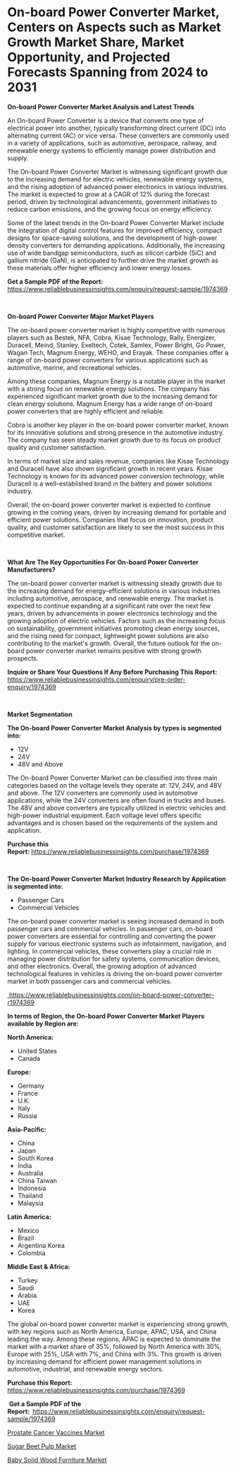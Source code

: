 <p><h1>On-board Power Converter Market, Centers on Aspects such as Market Growth Market Share, Market Opportunity, and Projected Forecasts Spanning from 2024 to 2031</h1></p><p><strong>On-board Power Converter Market Analysis and Latest Trends</strong></p>
<p><p>An On-board Power Converter is a device that converts one type of electrical power into another, typically transforming direct current (DC) into alternating current (AC) or vice versa. These converters are commonly used in a variety of applications, such as automotive, aerospace, railway, and renewable energy systems to efficiently manage power distribution and supply.</p><p>The On-board Power Converter Market is witnessing significant growth due to the increasing demand for electric vehicles, renewable energy systems, and the rising adoption of advanced power electronics in various industries. The market is expected to grow at a CAGR of 12% during the forecast period, driven by technological advancements, government initiatives to reduce carbon emissions, and the growing focus on energy efficiency.</p><p>Some of the latest trends in the On-board Power Converter Market include the integration of digital control features for improved efficiency, compact designs for space-saving solutions, and the development of high-power density converters for demanding applications. Additionally, the increasing use of wide bandgap semiconductors, such as silicon carbide (SiC) and gallium nitride (GaN), is anticipated to further drive the market growth as these materials offer higher efficiency and lower energy losses.</p></p>
<p><strong>Get a Sample PDF of the Report:&nbsp;</strong> <a href="https://www.reliablebusinessinsights.com/enquiry/request-sample/1974369">https://www.reliablebusinessinsights.com/enquiry/request-sample/1974369</a></p>
<p>&nbsp;</p>
<p><strong>On-board Power Converter Major Market Players</strong></p>
<p><p>The on-board power converter market is highly competitive with numerous players such as Bestek, NFA, Cobra, Kisae Technology, Rally, Energizer, Duracell, Meind, Stanley, Exeltech, Cotek, Samlex, Power Bright, Go Power, Wagan Tech, Magnum Energy, WEHO, and Erayak. These companies offer a range of on-board power converters for various applications such as automotive, marine, and recreational vehicles.</p><p>Among these companies, Magnum Energy is a notable player in the market with a strong focus on renewable energy solutions. The company has experienced significant market growth due to the increasing demand for clean energy solutions. Magnum Energy has a wide range of on-board power converters that are highly efficient and reliable.</p><p>Cobra is another key player in the on-board power converter market, known for its innovative solutions and strong presence in the automotive industry. The company has seen steady market growth due to its focus on product quality and customer satisfaction.</p><p>In terms of market size and sales revenue, companies like Kisae Technology and Duracell have also shown significant growth in recent years. Kisae Technology is known for its advanced power conversion technology, while Duracell is a well-established brand in the battery and power solutions industry.</p><p>Overall, the on-board power converter market is expected to continue growing in the coming years, driven by increasing demand for portable and efficient power solutions. Companies that focus on innovation, product quality, and customer satisfaction are likely to see the most success in this competitive market.</p></p>
<p>&nbsp;</p>
<p><strong>What Are The Key Opportunities For On-board Power Converter Manufacturers?</strong></p>
<p><p>The on-board power converter market is witnessing steady growth due to the increasing demand for energy-efficient solutions in various industries including automotive, aerospace, and renewable energy. The market is expected to continue expanding at a significant rate over the next few years, driven by advancements in power electronics technology and the growing adoption of electric vehicles. Factors such as the increasing focus on sustainability, government initiatives promoting clean energy sources, and the rising need for compact, lightweight power solutions are also contributing to the market's growth. Overall, the future outlook for the on-board power converter market remains positive with strong growth prospects.</p></p>
<p><strong>Inquire or Share Your Questions If Any Before Purchasing This Report:</strong> <a href="https://www.reliablebusinessinsights.com/enquiry/pre-order-enquiry/1974369">https://www.reliablebusinessinsights.com/enquiry/pre-order-enquiry/1974369</a></p>
<p>&nbsp;</p>
<p><strong>Market Segmentation</strong></p>
<p><strong>The On-board Power Converter Market Analysis by types is segmented into:</strong></p>
<p><ul><li>12V</li><li>24V</li><li>48V and Above</li></ul></p>
<p><p>The On-board Power Converter Market can be classified into three main categories based on the voltage levels they operate at: 12V, 24V, and 48V and above. The 12V converters are commonly used in automotive applications, while the 24V converters are often found in trucks and buses. The 48V and above converters are typically utilized in electric vehicles and high-power industrial equipment. Each voltage level offers specific advantages and is chosen based on the requirements of the system and application.</p></p>
<p><strong>Purchase this Report:&nbsp;</strong><a href="https://www.reliablebusinessinsights.com/purchase/1974369">https://www.reliablebusinessinsights.com/purchase/1974369</a></p>
<p>&nbsp;</p>
<p><strong>The On-board Power Converter Market Industry Research by Application is segmented into:</strong></p>
<p><ul><li>Passenger Cars</li><li>Commercial Vehicles</li></ul></p>
<p><p>The on-board power converter market is seeing increased demand in both passenger cars and commercial vehicles. In passenger cars, on-board power converters are essential for controlling and converting the power supply for various electronic systems such as infotainment, navigation, and lighting. In commercial vehicles, these converters play a crucial role in managing power distribution for safety systems, communication devices, and other electronics. Overall, the growing adoption of advanced technological features in vehicles is driving the on-board power converter market in both passenger cars and commercial vehicles.</p></p>
<p><a href="https://www.reliablebusinessinsights.com/on-board-power-converter-r1974369">&nbsp;https://www.reliablebusinessinsights.com/on-board-power-converter-r1974369</a></p>
<p><strong>In terms of Region, the On-board Power Converter Market Players available by Region are:</strong></p>
<p>
    <p> <strong> North America: </strong>
        <ul>
            <li>United States</li>
            <li>Canada</li>
        </ul>
        </p> 
    <p> <strong> Europe: </strong>
        <ul>
            <li>Germany</li>
            <li>France</li>
            <li>U.K.</li>
            <li>Italy</li>
            <li>Russia</li>
        </ul>
        </p> 
    <p> <strong> Asia-Pacific: </strong>
        <ul>
            <li>China</li>
            <li>Japan</li>
            <li>South Korea</li>
            <li>India</li>
            <li>Australia</li>
            <li>China Taiwan</li>
            <li>Indonesia</li>
            <li>Thailand</li>
            <li>Malaysia</li>
        </ul>
        </p> 
    <p> <strong> Latin America: </strong>
        <ul>
            <li>Mexico</li>
            <li>Brazil</li>
            <li>Argentina Korea</li>
            <li>Colombia</li>
        </ul>
        </p> 
    <p> <strong> Middle East & Africa: </strong>
        <ul>
            <li>Turkey</li>
            <li>Saudi</li>
            <li>Arabia</li>
            <li>UAE</li>
            <li>Korea</li>
        </ul>
    </p>
    </p>
<p><p>The global on-board power converter market is experiencing strong growth, with key regions such as North America, Europe, APAC, USA, and China leading the way. Among these regions, APAC is expected to dominate the market with a market share of 35%, followed by North America with 30%, Europe with 25%, USA with 7%, and China with 3%. This growth is driven by increasing demand for efficient power management solutions in automotive, industrial, and renewable energy sectors.</p></p>
<p><strong>Purchase this Report: </strong><a href="https://www.reliablebusinessinsights.com/purchase/1974369">https://www.reliablebusinessinsights.com/purchase/1974369</a></p>
<p>&nbsp;<strong>Get a Sample PDF of the Report:&nbsp;&nbsp;</strong><a href="https://www.reliablebusinessinsights.com/enquiry/request-sample/1974369">https://www.reliablebusinessinsights.com/enquiry/request-sample/1974369</a></p>
<p><strong></strong></p>
<p><p><a href="https://github.com/marthawweekle/Market-Research-Report-List-2/blob/main/prostate-cancer-vaccines-market.md">Prostate Cancer Vaccines Market</a></p><p><a href="https://github.com/SheilaBruen2023/Market-Research-Report-List-2/blob/main/sugar-beet-pulp-market.md">Sugar Beet Pulp Market</a></p><p><a href="https://github.com/arionmp/Market-Research-Report-List-4/blob/main/baby-solid-wood-furniture-market.md">Baby Solid Wood Furniture Market</a></p></p>